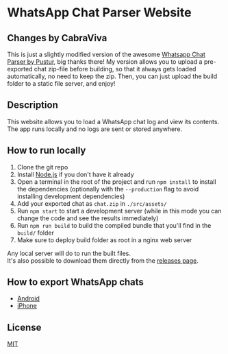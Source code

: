# WhatsApp Chat Parser Website

## Changes by CabraViva
This is just a slightly modified version of the awesome [Whatsapp Chat Parser by Pustur](https://github.com/Pustur/whatsapp-chat-parser-website), big thanks there!
My version allows you to upload a pre-exported chat zip-file before building, so that it always gets loaded automatically, no need to keep the zip.
Then, you can just upload the build folder to a static file server, and enjoy!

## Description
This website allows you to load a WhatsApp chat log and view its contents.
The app runs locally and no logs are sent or stored anywhere.

## How to run locally

1. Clone the git repo
2. Install [Node.js](https://nodejs.org/en/) if you don't have it already
3. Open a terminal in the root of the project and run `npm install` to install the dependencies (optionally with the `--production` flag to avoid installing development dependencies)
4. Add your exported chat as `chat.zip` in `./src/assets/`
5. Run `npm start` to start a development server (while in this mode you can change the code and see the results immediately)
6. Run `npm run build` to build the compiled bundle that you'll find in the `build/` folder
7. Make sure to deploy build folder as root in a nginx web server

Any local server will do to run the built files.  
It's also possible to download them directly from the [releases page](https://github.com/Pustur/whatsapp-chat-parser-website/releases).

## How to export WhatsApp chats

- [Android](https://faq.whatsapp.com/android/chats/how-to-save-your-chat-history)
- [iPhone](https://faq.whatsapp.com/iphone/chats/how-to-back-up-to-icloud/)

## License

[MIT](LICENSE)
